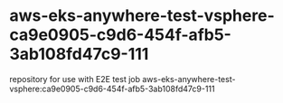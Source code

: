 # aws-eks-anywhere-test-vsphere-ca9e0905-c9d6-454f-afb5-3ab108fd47c9-111
repository for use with E2E test job aws-eks-anywhere-test-vsphere:ca9e0905-c9d6-454f-afb5-3ab108fd47c9-111
